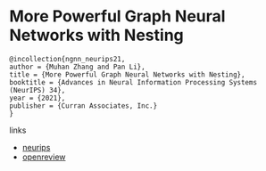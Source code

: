 # More Powerful Graph Neural Networks with Nesting

```
@incollection{ngnn_neurips21,
author = {Muhan Zhang and Pan Li},
title = {More Powerful Graph Neural Networks with Nesting},
booktitle = {Advances in Neural Information Processing Systems (NeurIPS) 34},
year = {2021},
publisher = {Curran Associates, Inc.}
}
```

links
- [neurips](https://neurips.cc/Conferences/2021/ScheduleMultitrack?event=28534)
- [openreview](https://openreview.net/forum?id=7_eLEvFjCi3)
